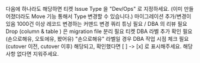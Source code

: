 다음에 하나라도 해당하면 티켓 Issue Type 을 "Dev/Ops" 로 지정하세요.
(이미 만들어졌더라도 Move 기능 통해서 Type 변경할 수 있습니다.)
마이그레이션 추가/변경이 있음
1000건 이상 레코드 변경하는 커맨드 변경
쿼리 튜닝 필요 / DBA 의 리뷰 필요
Drop (column & table ) 은 migration file 분리 필요
티켓 DBA 라벨 추가 확인 필요 (손으로해유, 오토에유, 봤어유)
"손으로해유" 라벨일 경우 DBA 작업 시점 체크 필요 (cutover 이전, cutover 이후)
해당되고, 확인했다면 [ ] -> [x] 로 표시해주세요.
해당사항 없다면 지워주세요.
